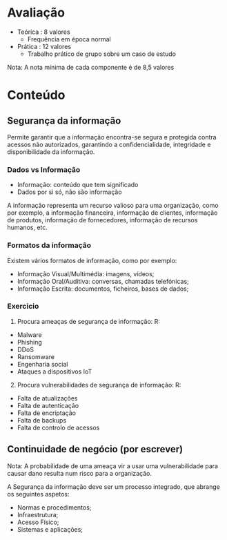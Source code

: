 # Avaliação

- Teórica : 8 valores
  - Frequência em época normal 
- Prática : 12 valores
  - Trabalho prático de grupo sobre um caso de estudo

Nota: A nota mínima de cada componente é de 8,5 valores

# Conteúdo

## Segurança da informação

Permite garantir que a informação encontra-se segura e protegida contra acessos não autorizados, garantindo a confidencialidade, integridade e disponibilidade da informação.

### Dados vs Informação

- Informação: conteúdo que tem significado
- Dados por si só, não são informação

A informação representa um recurso valioso para uma organização, como por exemplo, a informação financeira, informação de clientes, informação de produtos, informação de fornecedores, informação de recursos humanos, etc.

### Formatos da informação

Existem vários formatos de informação, como por exemplo:
 - Informação Visual/Multimédia: imagens, vídeos;
 - Informação Oral/Auditiva: conversas, chamadas telefónicas;
 - Informação Escrita: documentos, ficheiros, bases de dados;

### Exercicio

1. Procura ameaças de segurança de informação:
R:
- Malware
- Phishing
- DDoS
- Ransomware
- Engenharia social
- Ataques a dispositivos IoT

2. Procura vulnerabilidades de segurança de informação:
R:
- Falta de atualizações
- Falta de autenticação
- Falta de encriptação
- Falta de backups
- Falta de controlo de acessos


## Continuidade de negócio (por escrever)


Nota: A probabilidade de uma ameaça vir a usar uma vulnerabilidade 
para causar dano resulta num risco para a organização.

A Segurança da informação deve ser um processo integrado, que abrange os seguintes aspetos:
 - Normas e procedimentos;
 - Infraestrutura;
 - Acesso Físico;
 - Sistemas e aplicações;
